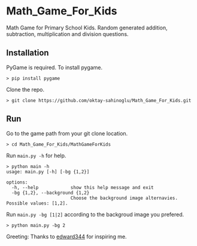# Math_Game_For_Kids
Math Game for Primary School Kids. Random generated addition, subtraction, multiplication and division questions.

## Installation
PyGame is required. To install pygame.

```
> pip install pygame
```

Clone the repo.

```
> git clone https://github.com/oktay-sahinoglu/Math_Game_For_Kids.git
```

## Run
Go to the game path from your git clone location.

```
> cd Math_Game_For_Kids/MathGameForKids
```

Run `main.py -h` for help.

```
> python main -h
usage: main.py [-h] [-bg {1,2}]

options:
  -h, --help            show this help message and exit
  -bg {1,2}, --background {1,2}
                        Choose the background image alternavies. Possible values: [1,2].
```

Run `main.py -bg [1|2]` according to the backgroud image you prefered.

```
> python main.py -bg 2
```


Greeting: Thanks to [edward344](https://github.com/edward344) for inspiring me.
